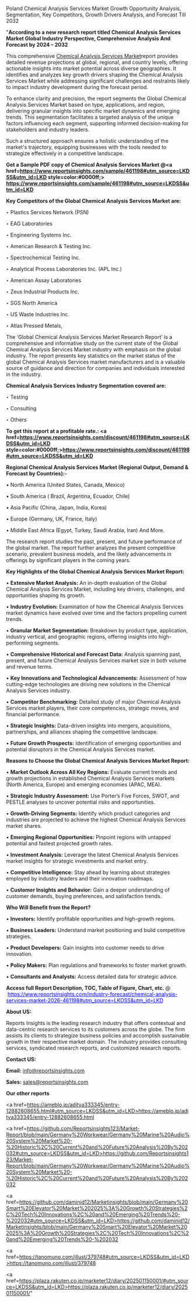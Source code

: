Poland Chemical Analysis Services Market Growth Opportunity Analysis, Segmentation, Key Competitors, Growth Drivers Analysis, and Forecast Till 2032

"<strong>According to a new research report titled Chemical Analysis Services Market Global Industry Perspective, Comprehensive Analysis And Forecast by 2024 – 2032</strong>

This comprehensive <a href=https://www.reportsinsights.com/sample/461198>Chemical Analysis Services Market</a>report provides detailed revenue projections at global, regional, and country levels, offering actionable insights into market potential across diverse geographies. It identifies and analyzes key growth drivers shaping the Chemical Analysis Services Market while addressing significant challenges and restraints likely to impact industry development during the forecast period.

To enhance clarity and precision, the report segments the Global Chemical Analysis Services Market based on type, applications, and region, delivering granular insights into specific market dynamics and emerging trends. This segmentation facilitates a targeted analysis of the unique factors influencing each segment, supporting informed decision-making for stakeholders and industry leaders.

Such a structured approach ensures a holistic understanding of the market's trajectory, equipping businesses with the tools needed to strategize effectively in a competitive landscape.

<strong>Get a Sample PDF copy of Chemical Analysis Services Market </strong><strong>@<a href=https://www.reportsinsights.com/sample/461198#utm_source=LKDSS&utm_id=LKD style=color:#0000ff;> https://www.reportsinsights.com/sample/461198#utm_source=LKDSS&utm_id=LKD</a></strong></font>

<strong>Key Competitors of the Global Chemical Analysis Services Market are:</strong>

‣ Plastics Services Network (PSN)

‣ EAG Laboratories

‣ Engineering Systems Inc.

‣ American Research & Testing Inc.

‣ Spectrochemical Testing Inc.

‣ Analytical Process Laboratories Inc. (APL Inc.)

‣ American Assay Laboratories

‣ Zeus Industrial Products Inc.

‣ SGS North America

‣ US Waste Industries Inc.

‣ Atlas Pressed Metals,

The ‘Global Chemical Analysis Services Market Research Report’ is a comprehensive and informative study on the current state of the Global Chemical Analysis Services Market industry with emphasis on the global industry. The report presents key statistics on the market status of the global Chemical Analysis Services market manufacturers and is a valuable source of guidance and direction for companies and individuals interested in the industry.

<strong>Chemical Analysis Services Industry Segmentation covered are:</strong>

‣ Testing

‣ Consulting

‣ Others

<strong>To get this report at a profitable rate.: <a href=https://www.reportsinsights.com/discount/461198#utm_source=LKDSS&utm_id=LKD style=color:#0000ff;>https://www.reportsinsights.com/discount/461198#utm_source=LKDSS&utm_id=LKD</a></strong></font>

<strong>Regional Chemical Analysis Services Market (Regional Output, Demand &amp; Forecast by Countries):-</strong>

• North America (United States, Canada, Mexico)

• South America ( Brazil, Argentina, Ecuador, Chile)

• Asia Pacific (China, Japan, India, Korea)

• Europe (Germany, UK, France, Italy)

• Middle East Africa (Egypt, Turkey, Saudi Arabia, Iran) And More.

The research report studies the past, present, and future performance of the global market. The report further analyzes the present competitive scenario, prevalent business models, and the likely advancements in offerings by significant players in the coming years.

<strong>Key Highlights of the Global Chemical Analysis Services Market Report:</strong>

• <strong>Extensive Market Analysis:</strong> An in-depth evaluation of the Global Chemical Analysis Services Market, including key drivers, challenges, and opportunities shaping its growth.

• <strong>Industry Evolution:</strong> Examination of how the Chemical Analysis Services market dynamics have evolved over time and the factors propelling current trends.

• <strong>Granular Market Segmentation:</strong> Breakdown by product type, application, industry vertical, and geographic regions, offering insights into high-performing segments.

• <strong>Comprehensive Historical and Forecast Data:</strong> Analysis spanning past, present, and future Chemical Analysis Services market size in both volume and revenue terms.

• <strong>Key Innovations and Technological Advancements:</strong> Assessment of how cutting-edge technologies are driving new solutions in the Chemical Analysis Services industry.

• <strong>Competitor Benchmarking:</strong> Detailed study of major Chemical Analysis Services market players, their core competencies, strategic moves, and financial performance.

• <strong>Strategic Insights:</strong> Data-driven insights into mergers, acquisitions, partnerships, and alliances shaping the competitive landscape.

• <strong>Future Growth Prospects:</strong> Identification of emerging opportunities and potential disruptors in the Chemical Analysis Services market.

<strong>Reasons to Choose the Global Chemical Analysis Services Market Report:</strong>

• <strong>Market Outlook Across All Key Regions:</strong> Evaluate current trends and growth projections in established Chemical Analysis Services markets (North America, Europe) and emerging economies (APAC, MEA).

• <strong>Strategic Industry Assessment:</strong> Use Porter’s Five Forces, SWOT, and PESTLE analyses to uncover potential risks and opportunities.

• <strong>Growth-Driving Segments:</strong> Identify which product categories and industries are projected to achieve the highest Chemical Analysis Services market shares.

• <strong>Emerging Regional Opportunities:</strong> Pinpoint regions with untapped potential and fastest projected growth rates.

• <strong>Investment Analysis:</strong> Leverage the latest Chemical Analysis Services market insights for strategic investments and market entry.

• <strong>Competitive Intelligence:</strong> Stay ahead by learning about strategies employed by industry leaders and their innovation roadmaps.

• <strong>Customer Insights and Behavior:</strong> Gain a deeper understanding of customer demands, buying preferences, and satisfaction trends.

<strong>Who Will Benefit from the Report?</strong>

• <strong>Investors:</strong> Identify profitable opportunities and high-growth regions.

• <strong>Business Leaders:</strong> Understand market positioning and build competitive strategies.

• <strong>Product Developers:</strong> Gain insights into customer needs to drive innovation.

• <strong>Policy Makers:</strong> Plan regulations and frameworks to foster market growth.

• <strong>Consultants and Analysts:</strong> Access detailed data for strategic advice.
</ul>
<strong>Access full Report Description, TOC, Table of Figure, Chart, etc. </strong>@  <a href=https://www.reportsinsights.com/industry-forecast/chemical-analysis-services-market-2026-461198#utm_source=LKDSS&utm_id=LKD style=color:#0000ff;>https://www.reportsinsights.com/industry-forecast/chemical-analysis-services-market-2026-461198#utm_source=LKDSS&utm_id=LKD</a></font>

<strong><strong>About US</strong>:</strong>

Reports Insights is the leading research industry that offers contextual and data-centric research services to its customers across the globe. The firm assists its clients to strategize business policies and accomplish sustainable growth in their respective market domain. The industry provides consulting services, syndicated research reports, and customized research reports.

<strong>Contact US:</strong>

<p class=""""><b>Email:</b> <a href=mailto:info@reportsinsights.com>info@reportsinsights.com</a></p>
<p class=""""><b>Sales:</b> <a href=mailto:sales@reportsinsights.com>sales@reportsinsights.com</a></p>

<strong>Our other reports</strong>

<a href=https://ameblo.jp/aditya333345/entry-12882608655.html#utm_source=LKDSS&utm_id=LKD>https://ameblo.jp/aditya333345/entry-12882608655.html</a>

<a href=https://github.com/Reportsinsights123/Market-Report/blob/main/Germany%20Workwear/Germany%20Marine%20Audio%20System%20Market%20-%20Historic%2C%20Current%20and%20Future%20Analysis%20By%202032#utm_source=LKDSS&utm_id=LKD>https://github.com/Reportsinsights123/Market-Report/blob/main/Germany%20Workwear/Germany%20Marine%20Audio%20System%20Market%20-%20Historic%2C%20Current%20and%20Future%20Analysis%20By%202032</a>

<a href=https://github.com/daminid12/Marketinsights/blob/main/Germany%20Smart%20Elevator%20Market%202025%3A%20Growth%20Strategies%2C%20Tech%20Innovations%2C%20and%20Emerging%20Trends%20-%202032#utm_source=LKDSS&utm_id=LKD>https://github.com/daminid12/Marketinsights/blob/main/Germany%20Smart%20Elevator%20Market%202025%3A%20Growth%20Strategies%2C%20Tech%20Innovations%2C%20and%20Emerging%20Trends%20-%202032</a>

<a href=https://tanomuno.com/illust/379748#utm_source=LKDSS&utm_id=LKD>https://tanomuno.com/illust/379748</a>

<a href=https://plaza.rakuten.co.jp/marketer12/diary/202501150001/#utm_source=LKDSS&utm_id=LKD>https://plaza.rakuten.co.jp/marketer12/diary/202501150001/</a>"
